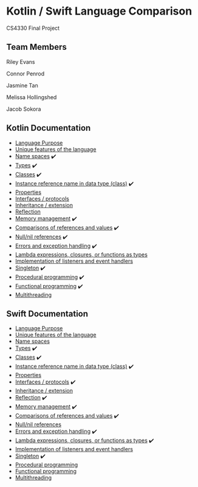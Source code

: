 # Kotlin / Swift Language Comparison
CS4330 Final Project

## Team Members
Riley Evans

Connor Penrod

Jasmine Tan

Melissa Hollingshed

Jacob Sokora

## Kotlin Documentation
* [Language Purpose](Kotlin-Documentation/LanguagePurpose.md)
* [Unique features of the language](Kotlin-Documentation/UniqueFeatures.md)
* [Name spaces](Kotlin-Documentation/NameSpaces.md) :heavy_check_mark:
* [Types](Kotlin-Documentation/Types.md) :heavy_check_mark:
* [Classes](Kotlin-Documentation/Classes.md) :heavy_check_mark:
* [Instance reference name in data type (class)](Kotlin-Documentation/InstanceReferenceNameInDataType.md) :heavy_check_mark:
* [Properties](Kotlin-Documentation/Properties.md)
* [Interfaces / protocols](Kotlin-Documentation/InterfacesProtocols.md)
* [Inheritance / extension](Kotlin-Documentation/InheritanceExtension.md)
* [Reflection](Kotlin-Documentation/Reflection.md)
* [Memory management](Kotlin-Documentation/MemoryManagement.md) :heavy_check_mark:
* [Comparisons of references and values](Kotlin-Documentation/ComparisonsOfReferencesAndValues.md) :heavy_check_mark:
* [Null/nil references](Kotlin-Documentation/NullReferences.md) :heavy_check_mark:
* [Errors and exception handling](Kotlin-Documentation/ErrorsExceptionHandling.md) :heavy_check_mark:
* [Lambda expressions, closures, or functions as types](Kotlin-Documentation/LambdaExpressionsClosuresFunctionsAsTypes.md)
* [Implementation of listeners and event handlers](Kotlin-Documentation/ListenersAndEventHandlers.md)
* [Singleton](Kotlin-Documentation/Singleton.md) :heavy_check_mark:
* [Procedural programming](Kotlin-Documentation/ProceduralProgramming.md) :heavy_check_mark:
* [Functional programming](Kotlin-Documentation/FunctionalProgramming.md) :heavy_check_mark:
* [Multithreading](Kotlin-Documentation/Multithreading.md)

## Swift Documentation
* [Language Purpose](Swift-Documentation/LanguagePurpose.md)<br/>
* [Unique features of the language](Swift-Documentation/UniqueFeatures.md)
* [Name spaces](Swift-Documentation/NameSpaces.md)
* [Types](Swift-Documentation/Types.md) :heavy_check_mark:
* [Classes](Swift-Documentation/Classes.md) :heavy_check_mark:
* [Instance reference name in data type (class)](Swift-Documentation/InstanceReferenceNameInDataType.md) :heavy_check_mark:
* [Properties](Swift-Documentation/Properties.md)
* [Interfaces / protocols](Swift-Documentation/InterfacesProtocols.md) :heavy_check_mark:
* [Inheritance / extension](Swift-Documentation/InheritanceExtension.md)
* [Reflection](Swift-Documentation/Reflection.md) :heavy_check_mark:
* [Memory management](Swift-Documentation/MemoryManagement.md) :heavy_check_mark:
* [Comparisons of references and values](Swift-Documentation/ComparisonsOfReferencesAndValues.md) :heavy_check_mark:
* [Null/nil references](Swift-Documentation/NullReferences.md)
* [Errors and exception handling](Swift-Documentation/ErrorsExceptionHandling.md) :heavy_check_mark:
* [Lambda expressions, closures, or functions as types](Swift-Documentation/LambdaExpressionsClosuresFunctionsAsTypes.md) :heavy_check_mark:
* [Implementation of listeners and event handlers](Swift-Documentation/ListenersAndEventHandlers.md)
* [Singleton](Swift-Documentation/Singleton.md) :heavy_check_mark:
* [Procedural programming](Swift-Documentation/ProceduralProgramming.md)
* [Functional programming](Swift-Documentation/FunctionalProgramming.md)
* [Multithreading](Swift-Documentation/Multithreading.md)
